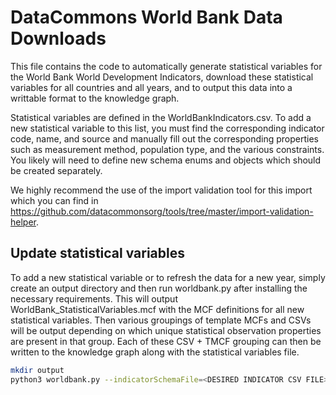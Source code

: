 # DataCommons World Bank Data Downloads

This file contains the code to automatically generate statistical variables for
the World Bank World Development Indicators, download these statistical
variables for all countries and all years, and to output this data into a
writtable format to the knowledge graph.

Statistical variables are defined in the WorldBankIndicators.csv. To add a new
statistical variable to this list, you must find the corresponding indicator
code, name, and source and manually fill out the corresponding properties such
as measurement method, population type, and the various constraints. You likely
will need to define new schema enums and objects which should be created
separately.

We highly recommend the use of the import validation tool for this import which
you can find in
https://github.com/datacommonsorg/tools/tree/master/import-validation-helper.

## Update statistical variables

To add a new statistical variable or to refresh the data for a new year, simply
create an output directory and then run worldbank.py after installing the
necessary requirements. This will output WorldBank_StatisticalVariables.mcf with
the MCF definitions for all new statistical variables. Then various groupings of
template MCFs and CSVs will be output depending on which unique statistical
observation properties are present in that group. Each of these CSV + TMCF
grouping can then be written to the knowledge graph along with the statistical
variables file.

```bash
mkdir output
python3 worldbank.py --indicatorSchemaFile=<DESIRED INDICATOR CSV FILE> --fetchFromSource=<WHETHER TO FETCH FROM WDI WEBSITE>
```
